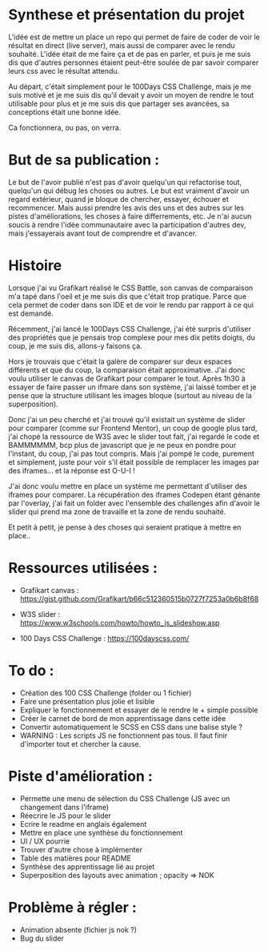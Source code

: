 # Synthese et présentation du projet

L'idée est de mettre un place un repo qui permet de faire de coder de voir le résultat en direct (live server), mais aussi de comparer avec le rendu souhaité. L'idée était de me faire ça et de pas en parler, et puis je me suis dis que d'autres personnes étaient peut-être soulée de par savoir comparer leurs css avec le résultat attendu.

Au départ, c'était simplement pour le 100Days CSS Challenge, mais je me suis motivé et je me suis dis qu'il devait y avoir un moyen de rendre le tout utilisable pour plus et je me suis dis que partager ses avancées, sa conceptions était une bonne idée.

Ca fonctionnera, ou pas, on verra.

# But de sa publication :

Le but de l'avoir publié n'est pas d'avoir quelqu'un qui refactorise tout, quelqu'un qui débug les choses ou autres. Le but est vraiment d'avoir un regard extérieur, quand je bloque de chercher, essayer, échouer et recommencer.
Mais aussi prendre les avis des uns et des autres sur les pistes d'améliorations, les choses à faire differrements, etc.
Je n'ai aucun soucis à rendre l'idée communautaire avec la participation d'autres dev, mais j'essayerais avant tout de comprendre et d'avancer.

# Histoire

Lorsque j'ai vu Grafikart réalisé le CSS Battle, son canvas de comparaison m'a tapé dans l'oeil et je me suis dis que c'était trop pratique. Parce que cela permet de coder dans son IDE et de voir le rendu par rapport à ce qui est demandé.

Récemment, j'ai lancé le 100Days CSS Challenge, j'ai été surpris d'utiliser des propriétés que je pensais trop complexe pour mes dix petits doigts, du coup, je me suis dis, allons-y faisons ça.

Hors je trouvais que c'était la galère de comparer sur deux espaces différents et que du coup, la comparaison était approximative. J'ai donc voulu utiliser le canvas de Grafikart pour comparer le tout. Après 1h30 à essayer de faire passer un ifmare dans son système, j'ai laissé tomber et je pense que la structure utilisant les images bloque (surtout au niveau de la superposition).

Donc j'ai un peu cherché et j'ai trouvé qu'il existait un système de slider pour comparer (comme sur Frontend Mentor), un coup de google plus tard, j'ai chopé la ressource de W3S avec le slider tout fait, j'ai regardé le code et BAMMMMMM, bcp plus de javascript que je ne peux en pondre pour l'instant, du coup, j'ai pas tout compris. Mais j'ai pompé le code, purement et simplement, juste pour voir s'il était possible de remplacer les images par des iframes... et la réponse est O-U-I !

J'ai donc voulu mettre en place un système me permettant d'utiliser des iframes pour comparer. La récupération des iframes Codepen étant génante par l'overlay, j'ai fait un folder avec l'ensemble des challenges afin d'avoir le slider qui prend ma zone de travaille et la zone de rendu souhaité.

Et petit à petit, je pense à des choses qui seraient pratique à mettre en place..

# Ressources utilisées :

- Grafikart canvas : https://gist.github.com/Grafikart/b66c512360515b0727f7253a0b6b8f68

- W3S slider : https://www.w3schools.com/howto/howto_js_slideshow.asp

- 100 Days CSS Challenge : https://100dayscss.com/

# To do :
- Création des 100 CSS Challenge (folder ou 1 fichier)
- Faire une présentation plus jolie et lisible
- Expliquer le fonctionnement et essayer de le rendre le + simple possible
- Créer le carnet de bord de mon apprentissage dans cette idée
- Convertir automatiquement le SCSS en CSS dans une balise style ?
- WARNING : Les scripts JS ne fonctionnent pas tous. Il faut finir d'importer tout et chercher la cause.

# Piste d'amélioration :

- Permette une menu de sélection du CSS Challenge (JS avec un changement dans l'iframe)
- Réecrire le JS pour le slider
- Ecrire le readme en anglais également
- Mettre en place une synthèse du fonctionnement
- UI / UX pourrie
- Trouver d'autre chose à implémenter
- Table des matières pour README
- Synthèse des apprentissage lié au projet
- Superposition des layouts avec animation ; opacity => NOK

# Problème à régler :

- Animation absente (fichier js nok ?)
- Bug du slider
